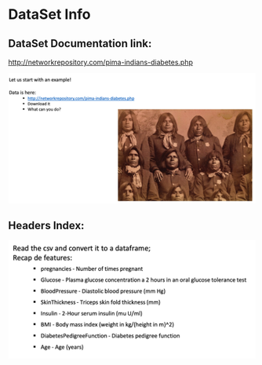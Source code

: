 # DataSet Info

## DataSet Documentation link:
http://networkrepository.com/pima-indians-diabetes.php

![img.png](PIMA-INDIANS-DIABETES.png)

## Headers Index:
![img.png](Index.png)

